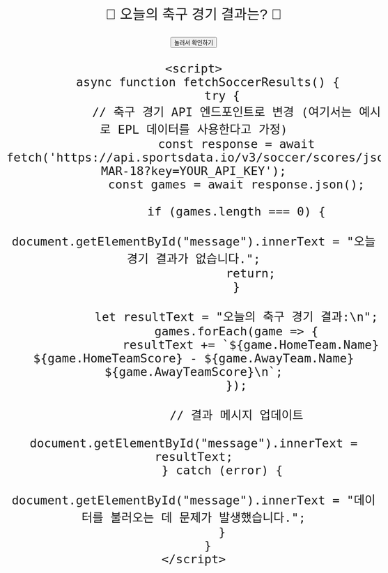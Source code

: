 <!DOCTYPE html>
<html lang="ko">
<head>
    <meta charset="UTF-8">
    <meta name="viewport" content="width=device-width, initial-scale=1.0">
    <title>축구 경기 결과</title>
    <style>
        body {
            text-align: center;
            font-size: 2rem;
            margin-top: 20%;
            font-family: Arial, sans-serif;
        }
    </style>
</head>
<body>
    <p id="message">🔮 오늘의 축구 경기 결과는? 🔮</p>
    <button onclick="fetchSoccerResults()">눌러서 확인하기</button>

    <script>
        async function fetchSoccerResults() {
            try {
                // 축구 경기 API 엔드포인트로 변경 (여기서는 예시로 EPL 데이터를 사용한다고 가정)
                const response = await fetch('https://api.sportsdata.io/v3/soccer/scores/json/GamesByDate/2024-MAR-18?key=YOUR_API_KEY');
                const games = await response.json();
                
                if (games.length === 0) {
                    document.getElementById("message").innerText = "오늘 경기 결과가 없습니다.";
                    return;
                }

                let resultText = "오늘의 축구 경기 결과:\n";
                games.forEach(game => {
                    resultText += `${game.HomeTeam.Name} ${game.HomeTeamScore} - ${game.AwayTeam.Name} ${game.AwayTeamScore}\n`;
                });

                // 결과 메시지 업데이트
                document.getElementById("message").innerText = resultText;
            } catch (error) {
                document.getElementById("message").innerText = "데이터를 불러오는 데 문제가 발생했습니다.";
            }
        }
    </script>
</body>
</html>
